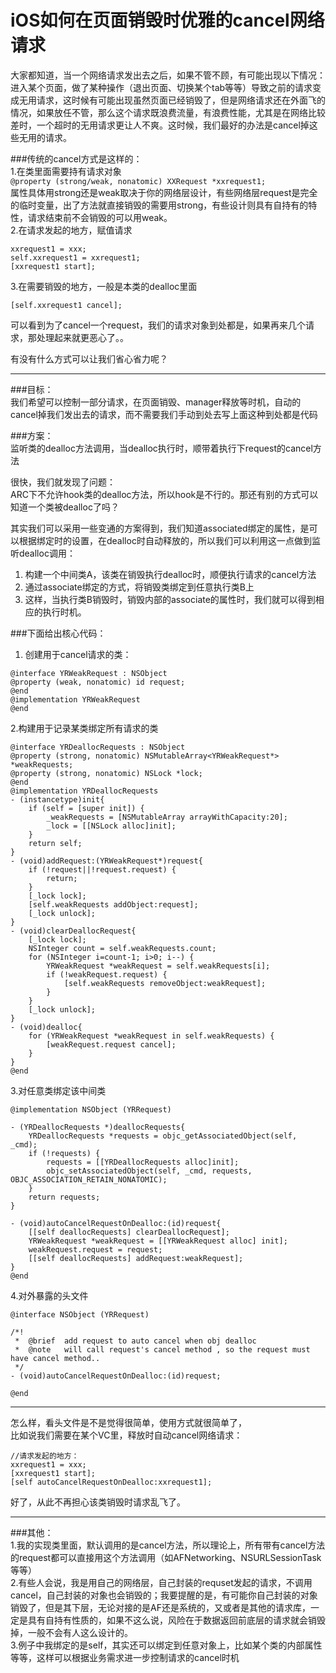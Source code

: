 # iOS如何在页面销毁时优雅的cancel网络请求  

大家都知道，当一个网络请求发出去之后，如果不管不顾，有可能出现以下情况：  
进入某个页面，做了某种操作（退出页面、切换某个tab等等）导致之前的请求变成无用请求，这时候有可能出现虽然页面已经销毁了，但是网络请求还在外面飞的情况，如果放任不管，那么这个请求既浪费流量，有浪费性能，尤其是在网络比较差时，一个超时的无用请求更让人不爽。这时候，我们最好的办法是cancel掉这些无用的请求。

###传统的cancel方式是这样的：  
1.在类里面需要持有请求对象  
`@property (strong/weak, nonatomic) XXRequest *xxrequest1;`  
属性具体用strong还是weak取决于你的网络层设计，有些网络层request是完全的临时变量，出了方法就直接销毁的需要用strong，有些设计则具有自持有的特性，请求结束前不会销毁的可以用weak。    
2.在请求发起的地方，赋值请求  

```
xxrequest1 = xxx;
self.xxrequest1 = xxrequest1;
[xxrequest1 start];
```

3.在需要销毁的地方，一般是本类的dealloc里面  

`[self.xxrequest1 cancel];`

可以看到为了cancel一个request，我们的请求对象到处都是，如果再来几个请求，那处理起来就更恶心了。。  

有没有什么方式可以让我们省心省力呢？  

---

###目标：  
我们希望可以控制一部分请求，在页面销毁、manager释放等时机，自动的cancel掉我们发出去的请求，而不需要我们手动到处去写上面这种到处都是代码  

###方案：  
监听类的dealloc方法调用，当dealloc执行时，顺带着执行下request的cancel方法  

很快，我们就发现了问题：  
ARC下不允许hook类的dealloc方法，所以hook是不行的。那还有别的方式可以知道一个类被dealloc了吗？  

其实我们可以采用一些变通的方案得到，我们知道associated绑定的属性，是可以根据绑定时的设置，在dealloc时自动释放的，所以我们可以利用这一点做到监听dealloc调用：  

1. 构建一个中间类A，该类在销毁执行dealloc时，顺便执行请求的cancel方法  
2. 通过associate绑定的方式，将销毁类绑定到任意执行类B上  
3. 这样，当执行类B销毁时，销毁内部的associate的属性时，我们就可以得到相应的执行时机。  


###下面给出核心代码：  
1. 创建用于cancel请求的类：

```
@interface YRWeakRequest : NSObject
@property (weak, nonatomic) id request;
@end
@implementation YRWeakRequest
@end
```

2.构建用于记录某类绑定所有请求的类

```
@interface YRDeallocRequests : NSObject
@property (strong, nonatomic) NSMutableArray<YRWeakRequest*> *weakRequests;
@property (strong, nonatomic) NSLock *lock;
@end
@implementation YRDeallocRequests
- (instancetype)init{
    if (self = [super init]) {
        _weakRequests = [NSMutableArray arrayWithCapacity:20];
        _lock = [[NSLock alloc]init];
    }
    return self;
}
- (void)addRequest:(YRWeakRequest*)request{
    if (!request||!request.request) {
        return;
    }
    [_lock lock];
    [self.weakRequests addObject:request];
    [_lock unlock];
}
- (void)clearDeallocRequest{
    [_lock lock];
    NSInteger count = self.weakRequests.count;
    for (NSInteger i=count-1; i>0; i--) {
        YRWeakRequest *weakRequest = self.weakRequests[i];
        if (!weakRequest.request) {
            [self.weakRequests removeObject:weakRequest];
        }
    }
    [_lock unlock];
}
- (void)dealloc{
    for (YRWeakRequest *weakRequest in self.weakRequests) {
        [weakRequest.request cancel];
    }
}
@end
```

3.对任意类绑定该中间类

```
@implementation NSObject (YRRequest)

- (YRDeallocRequests *)deallocRequests{
    YRDeallocRequests *requests = objc_getAssociatedObject(self, _cmd);
    if (!requests) {
        requests = [[YRDeallocRequests alloc]init];
        objc_setAssociatedObject(self, _cmd, requests, OBJC_ASSOCIATION_RETAIN_NONATOMIC);
    }
    return requests;
}

- (void)autoCancelRequestOnDealloc:(id)request{
    [[self deallocRequests] clearDeallocRequest];
    YRWeakRequest *weakRequest = [[YRWeakRequest alloc] init];
    weakRequest.request = request;
    [[self deallocRequests] addRequest:weakRequest];
}
@end
```

4.对外暴露的头文件

```
@interface NSObject (YRRequest)

/*!
 *	@brief  add request to auto cancel when obj dealloc
 *  @note   will call request's cancel method , so the request must have cancel method..
 */
- (void)autoCancelRequestOnDealloc:(id)request;

@end
```


---

怎么样，看头文件是不是觉得很简单，使用方式就很简单了，  
比如说我们需要在某个VC里，释放时自动cancel网络请求：  

```
//请求发起的地方：
xxrequest1 = xxx;
[xxrequest1 start];
[self autoCancelRequestOnDealloc:xxrequest1];
```

好了，从此不再担心该类销毁时请求乱飞了。  

---

###其他：  
1.我的实现类里面，默认调用的是cancel方法，所以理论上，所有带有cancel方法的request都可以直接用这个方法调用（如AFNetworking、NSURLSessionTask等等）  
2.有些人会说，我是用自己的网络层，自己封装的requset发起的请求，不调用cancel，自己封装的对象也会销毁的；我要提醒的是，有可能你自己封装的对象销毁了，但是其下层，无论对接的是AF还是系统的，又或者是其他的请求库，一定是具有自持有性质的，如果不这么说，风险在于数据返回前底层的请求就会销毁掉，一般不会有人这么设计的。  
3.例子中我绑定的是self，其实还可以绑定到任意对象上，比如某个类的内部属性等等，这样可以根据业务需求进一步控制请求的cancel时机  


